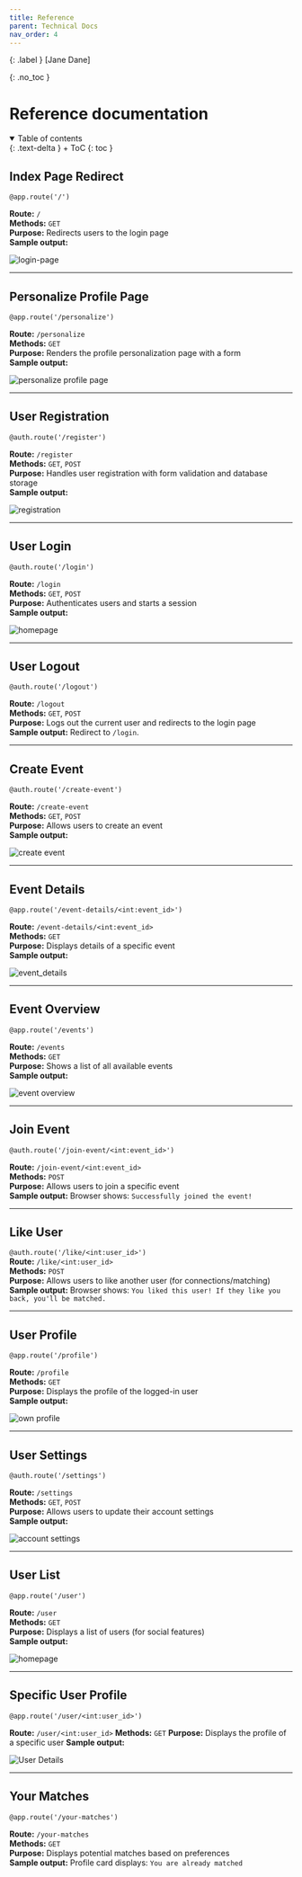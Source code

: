 ```yaml
---
title: Reference
parent: Technical Docs
nav_order: 4
---
```


{: .label }
[Jane Dane]

{: .no_toc }
# Reference documentation

<details open markdown="block">
{: .text-delta }
<summary>Table of contents</summary>
+ ToC
{: toc }
</details>


## Index Page Redirect
`@app.route('/')`

**Route:** `/`  
**Methods:** `GET`  
**Purpose:** Redirects users to the login page  
**Sample output:** 

![login-page](../assets/images/login-screen.png)

---

## Personalize Profile Page

`@app.route('/personalize')`  

**Route:** `/personalize`  
**Methods:** `GET`  
**Purpose:** Renders the profile personalization page with a form  
**Sample output:** 

![personalize profile page](../assets/images/personalize-profile.png) 

---

## User Registration

`@auth.route('/register')` 

**Route:** `/register`  
**Methods:** `GET`, `POST`  
**Purpose:** Handles user registration with form validation and database storage  
**Sample output:** 

![registration](../assets/images/registration-screen.png) 

---

## User Login  

`@auth.route('/login')` 

**Route:** `/login`  
**Methods:** `GET`, `POST`  
**Purpose:** Authenticates users and starts a session  
**Sample output:** 

![homepage](../assets/images/user-overview.png) 

---

## User Logout  

`@auth.route('/logout')`

**Route:** `/logout`  
**Methods:** `GET`, `POST`  
**Purpose:** Logs out the current user and redirects to the login page  
**Sample output:** Redirect to `/login`.  

---

## Create Event

`@auth.route('/create-event')`

**Route:** `/create-event`  
**Methods:** `GET`, `POST`  
**Purpose:** Allows users to create an event  
**Sample output:** 

![create event](../assets/images/create-event.png) 

---

## Event Details

`@app.route('/event-details/<int:event_id>')`

**Route:** `/event-details/<int:event_id>`  
**Methods:** `GET`  
**Purpose:** Displays details of a specific event  
**Sample output:** 

![event_details](../assets/images/event-details.png) 

---

## Event Overview

`@app.route('/events')`

**Route:** `/events`  
**Methods:** `GET`  
**Purpose:** Shows a list of all available events  
**Sample output:** 

![event overview](../assets/images/event-overview.png)

---

## Join Event

`@auth.route('/join-event/<int:event_id>')`

**Route:** `/join-event/<int:event_id>`  
**Methods:** `POST`  
**Purpose:** Allows users to join a specific event  
**Sample output:** Browser shows: `Successfully joined the event!`

---

## Like User

`@auth.route('/like/<int:user_id>')`  
**Route:** `/like/<int:user_id>`  
**Methods:** `POST`  
**Purpose:** Allows users to like another user (for connections/matching)  
**Sample output:** Browser shows: `You liked this user! If they like you back, you'll be matched.`

---

## User Profile

`@app.route('/profile')`

**Route:** `/profile`  
**Methods:** `GET`  
**Purpose:** Displays the profile of the logged-in user  
**Sample output:** 

![own profile](../assets/images/own-profile.png) 

---

## User Settings

`@auth.route('/settings')`

**Route:** `/settings`  
**Methods:** `GET`, `POST`  
**Purpose:** Allows users to update their account settings  
**Sample output:** 

![account settings](../assets/images/account-settings.png) 

---

## User List

`@app.route('/user')`

**Route:** `/user`  
**Methods:** `GET`  
**Purpose:** Displays a list of users (for social features)  
**Sample output:** 

![homepage](../assets/images/user-overview.png) 

---

## Specific User Profile

`@app.route('/user/<int:user_id>')`

**Route:** `/user/<int:user_id>` 
**Methods:** `GET` 
**Purpose:** Displays the profile of a specific user 
**Sample output:** 

![User Details](../assets/images/user-details.png)
 
---

## Your Matches

`@app.route('/your-matches')`

**Route:** `/your-matches`  
**Methods:** `GET`  
**Purpose:** Displays potential matches based on preferences  
**Sample output:** Profile card displays: `You are already matched`